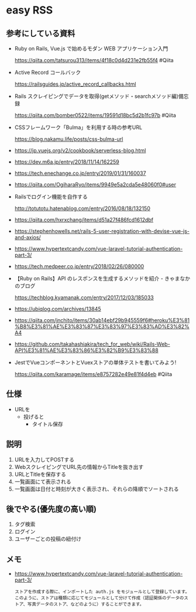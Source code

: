 # easy RSS

## 参考にしている資料
  - Ruby on Rails, Vue.js で始めるモダン WEB アプリケーション入門
  
    https://qiita.com/tatsurou313/items/4f18c0d4d231e2fb55f4 #Qiita

  - Active Record コールバック
  
    https://railsguides.jp/active_record_callbacks.html
  
  - Rails スクレイピングでデータを取得(getメソッド・searchメソッド編)備忘録
  
    https://qiita.com/bomber0522/items/19591d18bc5d2b1fc97b #Qiita

  - CSSフレームワーク「Bulma」を利用する時の参考URL

    https://blog.nakamu.life/posts/css-bulma-url

  - https://jp.vuejs.org/v2/cookbook/serverless-blog.html

  - https://dev.m6a.jp/entry/2018/11/14/162259

  - https://tech.enechange.co.jp/entry/2019/01/31/160037

  - https://qiita.com/OgiharaRyo/items/9949e5a2cda5e48060f0#user

  - Railsでログイン機能を自作する
  
    http://totutotu.hatenablog.com/entry/2016/08/18/132150

  - https://qiita.com/hxrxchang/items/d51a27f486fcd1612dbf

  - https://stephenhowells.net/rails-5-user-registration-with-devise-vue-js-and-axios/

  - https://www.hypertextcandy.com/vue-laravel-tutorial-authentication-part-3/

  - https://tech.medpeer.co.jp/entry/2018/02/26/080000

  - 【Ruby on Rails】API のレスポンスを生成するメソッドを紹介 - きゃまなかのブログ
  
    https://techblog.kyamanak.com/entry/2017/12/03/185033

  - https://ubiqlog.com/archives/13845

  - https://qiita.com/jnchito/items/30ab14ebf29b945559f6#heroku%E3%81%B8%E3%81%AE%E3%83%87%E3%83%97%E3%83%AD%E3%82%A4

  - https://github.com/takahashiakira/tech_for_web/wiki/Rails-Web-API%E3%81%AE%E3%83%86%E3%82%B9%E3%83%88

  - JestでVueコンポーネントとVuexストアの単体テストを書いてみよう!
  
    https://qiita.com/karamage/items/e8757282e49e81f4d4eb #Qiita

## 仕様
- URLを
  - 投げると
    - タイトル保存

## 説明
1. URLを入力してPOSTする
2. WebスクレイピングでURL先の情報からTitleを抜き出す
3. URLとTitleを保存する
4. 一覧画面にて表示される
5. 一覧画面は日付と時刻が大きく表示され、それらの降順でソートされる

## 後でやる(優先度の高い順)
1. タグ検索
2. ログイン
3. ユーザーごとの投稿の紐付け

## メモ

- https://www.hypertextcandy.com/vue-laravel-tutorial-authentication-part-3/

  ```
  ストアを作成する際に、インポートした auth.js をモジュールとして登録しています。このように、ストアは種類に応じてモジュールとして分けて作成（認証関係のデータのストア、写真データのストア、などのように）することができます。
  ```
